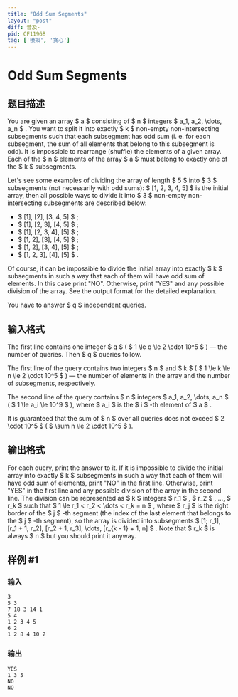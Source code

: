```yaml
---
title: "Odd Sum Segments"
layout: "post"
diff: 普及-
pid: CF1196B
tag: ['模拟', '贪心']
---
```


# Odd Sum Segments

## 题目描述

You are given an array $ a $ consisting of $ n $ integers $ a_1, a_2, \dots, a_n $ . You want to split it into exactly $ k $ non-empty non-intersecting subsegments such that each subsegment has odd sum (i. e. for each subsegment, the sum of all elements that belong to this subsegment is odd). It is impossible to rearrange (shuffle) the elements of a given array. Each of the $ n $ elements of the array $ a $ must belong to exactly one of the $ k $ subsegments.

Let's see some examples of dividing the array of length $ 5 $ into $ 3 $ subsegments (not necessarily with odd sums): $ [1, 2, 3, 4, 5] $ is the initial array, then all possible ways to divide it into $ 3 $ non-empty non-intersecting subsegments are described below:

- $ [1], [2], [3, 4, 5] $ ;
- $ [1], [2, 3], [4, 5] $ ;
- $ [1], [2, 3, 4], [5] $ ;
- $ [1, 2], [3], [4, 5] $ ;
- $ [1, 2], [3, 4], [5] $ ;
- $ [1, 2, 3], [4], [5] $ .

Of course, it can be impossible to divide the initial array into exactly $ k $ subsegments in such a way that each of them will have odd sum of elements. In this case print "NO". Otherwise, print "YES" and any possible division of the array. See the output format for the detailed explanation.

You have to answer $ q $ independent queries.

## 输入格式

The first line contains one integer $ q $ ( $ 1 \le q \le 2 \cdot 10^5 $ ) — the number of queries. Then $ q $ queries follow.

The first line of the query contains two integers $ n $ and $ k $ ( $ 1 \le k \le n \le 2 \cdot 10^5 $ ) — the number of elements in the array and the number of subsegments, respectively.

The second line of the query contains $ n $ integers $ a_1, a_2, \dots, a_n $ ( $ 1 \le a_i \le 10^9 $ ), where $ a_i $ is the $ i $ -th element of $ a $ .

It is guaranteed that the sum of $ n $ over all queries does not exceed $ 2 \cdot 10^5 $ ( $ \sum n \le 2 \cdot 10^5 $ ).

## 输出格式

For each query, print the answer to it. If it is impossible to divide the initial array into exactly $ k $ subsegments in such a way that each of them will have odd sum of elements, print "NO" in the first line. Otherwise, print "YES" in the first line and any possible division of the array in the second line. The division can be represented as $ k $ integers $ r_1 $ , $ r_2 $ , ..., $ r_k $ such that $ 1 \le r_1 < r_2 < \dots < r_k = n $ , where $ r_j $ is the right border of the $ j $ -th segment (the index of the last element that belongs to the $ j $ -th segment), so the array is divided into subsegments $ [1; r_1], [r_1 + 1; r_2], [r_2 + 1, r_3], \dots, [r_{k - 1} + 1, n] $ . Note that $ r_k $ is always $ n $ but you should print it anyway.

## 样例 #1

### 输入

```
3
5 3
7 18 3 14 1
5 4
1 2 3 4 5
6 2
1 2 8 4 10 2

```

### 输出

```
YES
1 3 5
NO
NO

```


